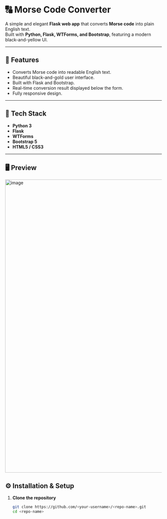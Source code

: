 # 🔠 Morse Code Converter

A simple and elegant **Flask web app** that converts **Morse code** into plain English text.  
Built with **Python, Flask, WTForms, and Bootstrap**, featuring a modern black-and-yellow UI.

---

## 🚀 Features
- Converts Morse code into readable English text.
- Beautiful black-and-gold user interface.
- Built with Flask and Bootstrap.
- Real-time conversion result displayed below the form.
- Fully responsive design.

---

## 🧩 Tech Stack
- **Python 3**
- **Flask**
- **WTForms**
- **Bootstrap 5**
- **HTML5 / CSS3**

---

## 🖥️ Preview
<img width="1912" height="941" alt="image" src="https://github.com/user-attachments/assets/a3123e8a-777e-4647-a548-0b17b6134405" />


## ⚙️ Installation & Setup

1. **Clone the repository**
   ```bash
   git clone https://github.com/<your-username>/<repo-name>.git
   cd <repo-name>
